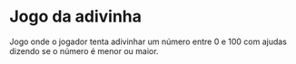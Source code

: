 # Jogo da adivinha
 Jogo onde o jogador tenta adivinhar um número entre 0 e 100 com ajudas dizendo se o número é menor ou maior.